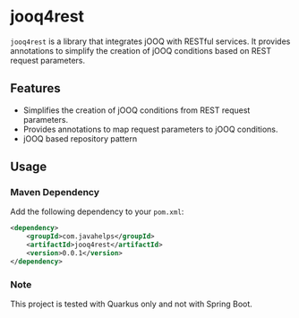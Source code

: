 # jooq4rest

`jooq4rest` is a library that integrates jOOQ with RESTful services. It provides annotations to simplify the creation of jOOQ conditions based on REST request parameters.

## Features

- Simplifies the creation of jOOQ conditions from REST request parameters.
- Provides annotations to map request parameters to jOOQ conditions.
- jOOQ based repository pattern

## Usage

### Maven Dependency

Add the following dependency to your `pom.xml`:

```xml
<dependency>
    <groupId>com.javahelps</groupId>
    <artifactId>jooq4rest</artifactId>
    <version>0.0.1</version>
</dependency>
```

### Note

This project is tested with Quarkus only and not with Spring Boot.
